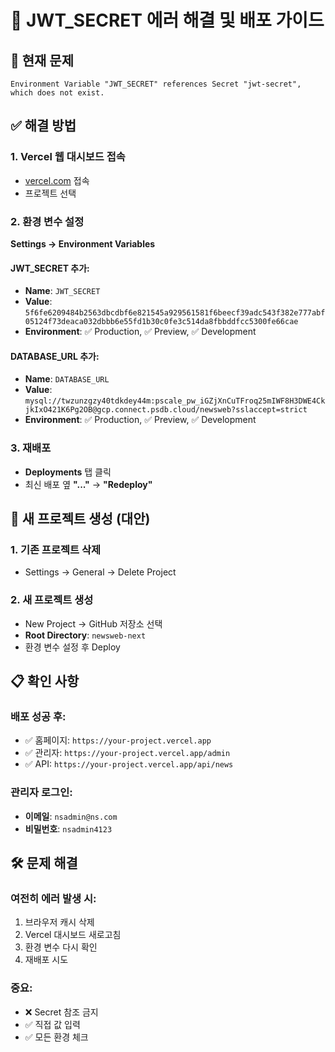 # 🚀 JWT_SECRET 에러 해결 및 배포 가이드

## 🚨 현재 문제
```
Environment Variable "JWT_SECRET" references Secret "jwt-secret", which does not exist.
```

## ✅ 해결 방법

### 1. Vercel 웹 대시보드 접속
- [vercel.com](https://vercel.com) 접속
- 프로젝트 선택

### 2. 환경 변수 설정
**Settings → Environment Variables**

#### JWT_SECRET 추가:
- **Name**: `JWT_SECRET`
- **Value**: `5f6fe6209484b2563dbcdbf6e821545a929561581f6beecf39adc543f382e777abf05124f73deaca032dbbb6e55fd1b30c0fe3c514da8fbbddfcc5300fe66cae`
- **Environment**: ✅ Production, ✅ Preview, ✅ Development

#### DATABASE_URL 추가:
- **Name**: `DATABASE_URL`
- **Value**: `mysql://twzunzgzy40tdkdey44m:pscale_pw_iGZjXnCuTFroq25mIWF8H3DWE4CkjkIxO421K6Pg2OB@gcp.connect.psdb.cloud/newsweb?sslaccept=strict`
- **Environment**: ✅ Production, ✅ Preview, ✅ Development

### 3. 재배포
- **Deployments** 탭 클릭
- 최신 배포 옆 **"..."** → **"Redeploy"**

## 🔄 새 프로젝트 생성 (대안)

### 1. 기존 프로젝트 삭제
- Settings → General → Delete Project

### 2. 새 프로젝트 생성
- New Project → GitHub 저장소 선택
- **Root Directory**: `newsweb-next`
- 환경 변수 설정 후 Deploy

## 📋 확인 사항

### 배포 성공 후:
- ✅ 홈페이지: `https://your-project.vercel.app`
- ✅ 관리자: `https://your-project.vercel.app/admin`
- ✅ API: `https://your-project.vercel.app/api/news`

### 관리자 로그인:
- **이메일**: `nsadmin@ns.com`
- **비밀번호**: `nsadmin4123`

## 🛠️ 문제 해결

### 여전히 에러 발생 시:
1. 브라우저 캐시 삭제
2. Vercel 대시보드 새로고침
3. 환경 변수 다시 확인
4. 재배포 시도

### 중요:
- ❌ Secret 참조 금지
- ✅ 직접 값 입력
- ✅ 모든 환경 체크 